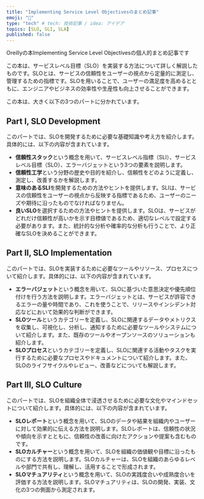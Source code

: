 ```yaml
---
title: "Implementing Service Level Objectivesのまとめ記事"
emoji: "🫠"
type: "tech" # tech: 技術記事 / idea: アイデア
topics: [SLO, SLI, SLA]
published: false
---
```


Oreillyの本Implementing Service Level Objectivesの個人的まとめ記事です

この本は、サービスレベル目標（SLO）を実装する方法について詳しく解説したものです。SLOとは、サービスの信頼性をユーザーの視点から定量的に測定し、管理するための指標です。SLOを用いることで、ユーザーの満足度を高めるとともに、エンジニアやビジネスの効率性や生産性も向上させることができます。

この本は、大きく以下の3つのパートに分かれています。

## Part I, SLO Development
このパートでは、SLOを開発するために必要な基礎知識や考え方を紹介します。具体的には、以下の内容が含まれています。

- **信頼性スタック**という概念を用いて、サービスレベル指標（SLI）、サービスレベル目標（SLO）、エラーバジェットという3つの要素を説明します。
- **信頼性工学**という分野の歴史や目的を紹介し、信頼性をどのように定義し、測定し、改善するかを解説します。
- **意味のあるSLI**を開発するための方法やヒントを提供します。SLIは、サービスの信頼性をユーザーの視点から反映する指標であるため、ユーザーのニーズや期待に沿ったものでなければなりません。
- **良いSLO**を選択するための方法やヒントを提供します。SLOは、サービスがどれだけ信頼性が高いかを示す目標値であるため、適切なレベルで設定する必要があります。また、統計的な分析や確率的な分析も行うことで、より正確なSLOを決めることができます。

## Part II, SLO Implementation
このパートでは、SLOを実装するために必要なツールやリソース、プロセスについて紹介します。具体的には、以下の内容が含まれています。

- **エラーバジェット**という概念を用いて、SLOに基づいた意思決定や優先順位付けを行う方法を説明します。エラーバジェットとは、サービスが許容できるエラーの量や時間であり、これを使うことで、リリースやインシデント対応などにおいて効果的な判断ができます。
- **SLOツール**というカテゴリーを定義し、SLOに関連するデータやメトリクスを収集し、可視化し、分析し、通知するために必要なツールやシステムについて紹介します。また、既存のツールやオープンソースのソリューションも紹介します。
- **SLOプロセス**というカテゴリーを定義し、SLOに関連する活動やタスクを実行するために必要なプロセスやドキュメントについて紹介します。また、SLOのライフサイクルやレビュー、改善などについても解説します。

## Part III, SLO Culture
このパートでは、SLOを組織全体で浸透させるために必要な文化やマインドセットについて紹介します。具体的には、以下の内容が含まれています。

- **SLOレポート**という概念を用いて、SLOのデータや結果を組織内やユーザーに対して効果的に伝える方法を説明します。SLOレポートは、信頼性の状況や傾向を示すとともに、信頼性の改善に向けたアクションや提案も含むものです。
- **SLOカルチャー**という概念を用いて、SLOを組織の価値観や目標に沿ったものにする方法を説明します。SLOカルチャーは、SLOを組織のあらゆるレベルや部門で共有し、理解し、活用することで形成されます。
- **SLOマチュアリティ**という概念を用いて、SLOの実践度合いや成熟度合いを評価する方法を説明します。SLOマチュアリティは、SLOの開発、実装、文化の3つの側面から測定されます。



